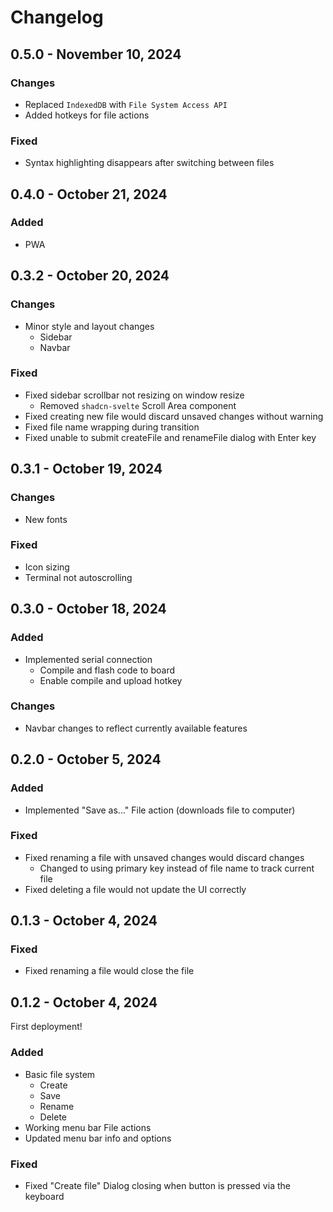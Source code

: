 # Changelog

## 0.5.0 - November 10, 2024

### Changes

- Replaced `IndexedDB` with `File System Access API`
- Added hotkeys for file actions

### Fixed

- Syntax highlighting disappears after switching between files

## 0.4.0 - October 21, 2024

### Added

- PWA

## 0.3.2 - October 20, 2024

### Changes

- Minor style and layout changes
  - Sidebar
  - Navbar

### Fixed

- Fixed sidebar scrollbar not resizing on window resize
  - Removed `shadcn-svelte` Scroll Area component
- Fixed creating new file would discard unsaved changes without warning
- Fixed file name wrapping during transition
- Fixed unable to submit createFile and renameFile dialog with Enter key

## 0.3.1 - October 19, 2024

### Changes

- New fonts

### Fixed

- Icon sizing
- Terminal not autoscrolling

## 0.3.0 - October 18, 2024

### Added

- Implemented serial connection
  - Compile and flash code to board
  - Enable compile and upload hotkey

### Changes

- Navbar changes to reflect currently available features

## 0.2.0 - October 5, 2024

### Added

- Implemented "Save as..." File action (downloads file to computer)

### Fixed

- Fixed renaming a file with unsaved changes would discard changes
  - Changed to using primary key instead of file name to track current file
- Fixed deleting a file would not update the UI correctly

## 0.1.3 - October 4, 2024

### Fixed

- Fixed renaming a file would close the file

## 0.1.2 - October 4, 2024

First deployment!

### Added

- Basic file system
  - Create
  - Save
  - Rename
  - Delete
- Working menu bar File actions
- Updated menu bar info and options

### Fixed

- Fixed "Create file" Dialog closing when button is pressed via the keyboard
